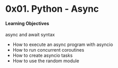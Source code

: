 # 0x01. Python - Async
#### Learning Objectives
async and await syntax
- How to execute an async program with asyncio
- How to run concurrent coroutines
- How to create asyncio tasks
- How to use the random module
